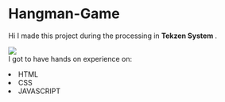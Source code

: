 # Hangman-Game

Hi I made this project during the processing in  <b> Tekzen System
</b>.

 <img src="https://github.com/ShapeAI/PYTHON-AND-DATA-ANALYTICS/blob/main/machine%20learning.png"> </a>
<br>I got to have hands on experience on:
<li>HTML
<li>CSS
<li>JAVASCRIPT



